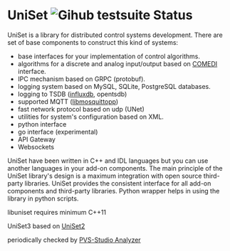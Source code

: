 UniSet ![Gihub testsuite Status](https://github.com/Etersoft/uniset3/actions/workflows/testsuite.yml/badge.svg)
======

UniSet is a library for distributed control systems development.
There are set of base components to construct this kind of systems:
* base interfaces for your implementation of control algorithms.
* algorithms for a discrete and analog input/output based on [COMEDI](https://github.com/Linux-Comedi/comedi) interface.
* IPC mechanism based on GRPC (protobuf).
* logging system based on MySQL, SQLite, PostgreSQL databases.
* logging to TSDB ([influxdb](https://github.com/influxdata/influxdb), opentsdb)
* supported MQTT ([libmosquittopp](http://mosquitto.org))
* fast network protocol based on udp (UNet)
* utilities for system's configuration based on XML.
* python interface
* go interface (experimental)
* API Gateway
* Websockets

UniSet have been written in C++ and IDL languages but you can use another languages in your
add-on components. The main principle of the UniSet library's design is a maximum integration
with open source third-party libraries. UniSet provides the consistent interface for all
add-on components and third-party libraries. Python wrapper helps in using the library
in python scripts.

libuniset requires minimum C++11

UniSet3 based on [UniSet2](https://github.com/Etersoft/uniset2)

periodically checked by [PVS-Studio Analyzer](https://www.viva64.com/en/pvs-studio/)
